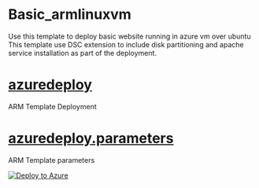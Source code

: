 # Basic_armlinuxvm
Use this template to deploy basic website running in azure vm over ubuntu
This template use DSC extension to include disk partitioning and apache service installation as part of the deployment.

# [azuredeploy](azuredeploy.json)
ARM Template Deployment

# [azuredeploy.parameters](azuredeploy.parameters.json)
ARM Template parameters




[![Deploy to Azure](http://azuredeploy.net/deploybutton.png)](https://portal.azure.com/#create/Microsoft.Template/uri/https%3A%2F%2Ffappgee01.azurewebsites.net%2Fapi%2FGitHubPrivateRepoFileFetcher%3Fgithuburi%3Dhttps%3A%2F%2Fraw.githubusercontent.com%2Fgondolf%2Farm_templates%2Fmaster%2Fazuredeploy.json%3E%26githubaccesstoken%3D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)

